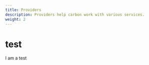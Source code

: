 ```yaml
---
title: Providers
description: Providers help carbon work with various services.
weight: 2
---
```

# test

I am a test